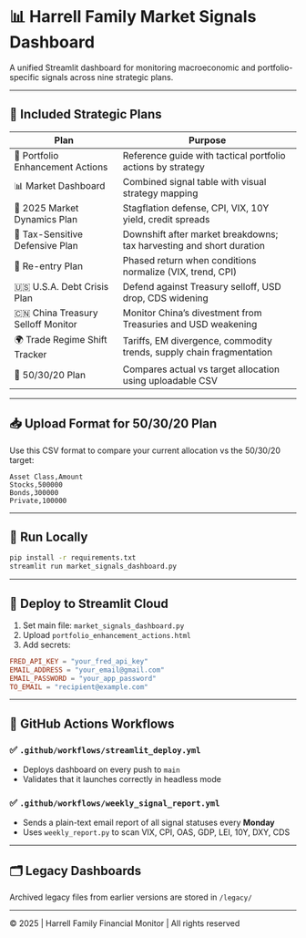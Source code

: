 # 📊 Harrell Family Market Signals Dashboard

A unified Streamlit dashboard for monitoring macroeconomic and portfolio-specific signals across nine strategic plans.

---

## 🧭 Included Strategic Plans

| Plan                              | Purpose                                                                 |
|-----------------------------------|-------------------------------------------------------------------------|
| 📑 Portfolio Enhancement Actions  | Reference guide with tactical portfolio actions by strategy             |
| 📊 Market Dashboard               | Combined signal table with visual strategy mapping                      |
| 📘 2025 Market Dynamics Plan      | Stagflation defense, CPI, VIX, 10Y yield, credit spreads                |
| 📙 Tax-Sensitive Defensive Plan   | Downshift after market breakdowns; tax harvesting and short duration    |
| 📗 Re-entry Plan                  | Phased return when conditions normalize (VIX, trend, CPI)               |
| 🇺🇸 U.S.A. Debt Crisis Plan        | Defend against Treasury selloff, USD drop, CDS widening                 |
| 🇨🇳 China Treasury Selloff Monitor| Monitor China’s divestment from Treasuries and USD weakening            |
| 🌍 Trade Regime Shift Tracker     | Tariffs, EM divergence, commodity trends, supply chain fragmentation    |
| 📐 50/30/20 Plan                  | Compares actual vs target allocation using uploadable CSV               |

---

## 📥 Upload Format for 50/30/20 Plan

Use this CSV format to compare your current allocation vs the 50/30/20 target:

```csv
Asset Class,Amount
Stocks,500000
Bonds,300000
Private,100000
```

---

## 🧪 Run Locally

```bash
pip install -r requirements.txt
streamlit run market_signals_dashboard.py
```

---

## 🚀 Deploy to Streamlit Cloud

1. Set main file: `market_signals_dashboard.py`
2. Upload `portfolio_enhancement_actions.html`
3. Add secrets:

```toml
FRED_API_KEY = "your_fred_api_key"
EMAIL_ADDRESS = "your_email@gmail.com"
EMAIL_PASSWORD = "your_app_password"
TO_EMAIL = "recipient@example.com"
```

---

## 🔁 GitHub Actions Workflows

### ✅ `.github/workflows/streamlit_deploy.yml`
- Deploys dashboard on every push to `main`
- Validates that it launches correctly in headless mode

### ✅ `.github/workflows/weekly_signal_report.yml`
- Sends a plain-text email report of all signal statuses every **Monday**
- Uses `weekly_report.py` to scan VIX, CPI, OAS, GDP, LEI, 10Y, DXY, CDS

---

## 🗂 Legacy Dashboards

Archived legacy files from earlier versions are stored in `/legacy/`

---

© 2025 | Harrell Family Financial Monitor | All rights reserved
